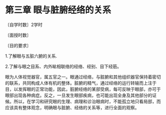 # 第三章 眼与脏腑经络的关系

〔自学时数〕2学时

〔面授时数〕

〔目的要求〕

1.了解眼与五脏六腑的关系.

2.了解与眼之目系、内外眦相联络的经络、经别、目下经筋。

眼为人体视觉器官，属五官之一。眼通过经络，与脏腑和其他组织器官保持着密切的联系，共同构成人体有机的整体。脏腑的精气，通过经络的运行转输而上注于目，以发挥眼的正常功能，因此，脏腑经络的某部受病，每可反映于眼部，亦可于眼部出现各种病症。反之，一旦发生眼部疾病，也可能出现全身及其他部分的证候。所以，在学习和研究眼的生理、病理和诊治眼病时，不能孤立地只看局部，而应该具有整体观念，明确眼与脏腑、经络的关系等，进行全面的观察。
